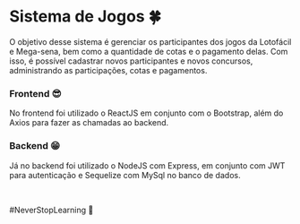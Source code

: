 # Sistema de Jogos 🍀

O objetivo desse sistema é gerenciar os participantes dos jogos da Lotofácil e Mega-sena, bem como a quantidade de cotas e o pagamento delas. Com isso, 
é possível cadastrar novos participantes e novos concursos, administrando as participações, cotas e pagamentos.

### Frontend 😎

No frontend foi utilizado o ReactJS em conjunto com o Bootstrap, além do Axios para fazer as chamadas ao backend.

### Backend 😁

Já no backend foi utilizado o NodeJS com Express, em conjunto com JWT para autenticação e Sequelize com MySql no banco de dados.

<br>

#NeverStopLearning 🚀
